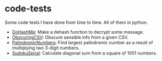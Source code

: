 # code-tests
Some code tests I have done from time to time. All of them in python. 

* [DoHashMe](dohashme/): Make a dehash function to decrypt some message.
* [ObscuringCSV](obscuringcsv/): Obscure sensible info from a given CSV. 
* [PalindromicNumbers](palindromic_number/): Find largest palindromic number as a result of multiplying two 3-digit numbers. 
* [SudokuSpiral](spiral_sudoku/): Calculate diagonal sum from a square of 1001 numbers.
 